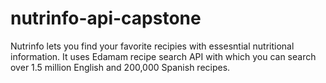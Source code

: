 # nutrinfo-api-capstone

Nutrinfo lets you find your favorite recipies with essesntial nutritional information. It uses Edamam recipe search API with which you can search over 1.5 million English and 200,000 Spanish recipes.    
